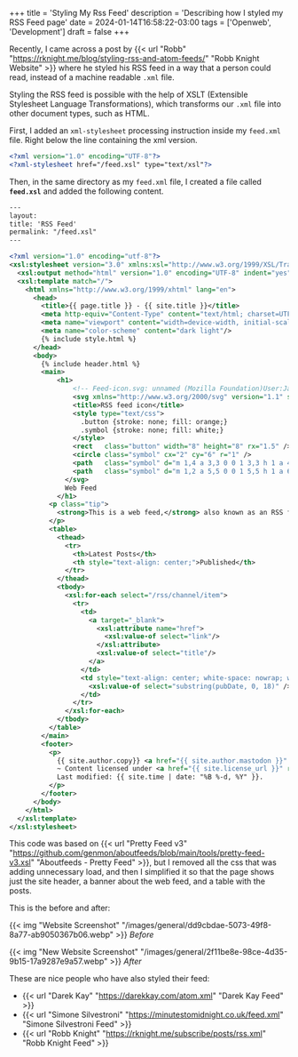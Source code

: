 +++
title = 'Styling My Rss Feed'
description = 'Describing how I styled my RSS Feed page'
date = 2024-01-14T16:58:22-03:00
tags = ['Openweb', 'Development']
draft = false
+++

Recently, I came across a post by {{< url "Robb" "https://rknight.me/blog/styling-rss-and-atom-feeds/" "Robb Knight Website" >}} where he styled his RSS feed in a way that a person could read, instead of a machine readable `.xml` file.

Styling the RSS feed is possible with the help of XSLT (Extensible Stylesheet Language Transformations), which transforms our `.xml` file into other document types, such as HTML.

First, I added an `xml-stylesheet` processing instruction inside my `feed.xml` file. Right below the line containing the xml version.

```xml
<?xml version="1.0" encoding="UTF-8"?>
<?xml-stylesheet href="/feed.xsl" type="text/xsl"?>
```

Then, in the same directory as my `feed.xml` file, I created a file called **`feed.xsl`** and added the following content.

```xml
---
layout:
title: 'RSS Feed'
permalink: "/feed.xsl"
---

<?xml version="1.0" encoding="utf-8"?>
<xsl:stylesheet version="3.0" xmlns:xsl="http://www.w3.org/1999/XSL/Transform" xmlns:atom="http://www.w3.org/2005/Atom" xmlns:dc="http://purl.org/dc/elements/1.1/">
  <xsl:output method="html" version="1.0" encoding="UTF-8" indent="yes"/>
  <xsl:template match="/">
    <html xmlns="http://www.w3.org/1999/xhtml" lang="en">
      <head>
        <title>{{ page.title }} - {{ site.title }}</title>
        <meta http-equiv="Content-Type" content="text/html; charset=UTF-8"/>
        <meta name="viewport" content="width=device-width, initial-scale=1.0"/>
        <meta name="color-scheme" content="dark light"/>
        {% include style.html %}
      </head>
      <body>
        {% include header.html %}
        <main>
            <h1>
                <!-- Feed-icon.svg: unnamed (Mozilla Foundation)User:Jahoe (GPL <http://www.gnu.org/licenses/gpl.html>, LGPL <http://www.gnu.org/licenses/lgpl.html>, MPL 1.1 <https://www.mozilla.org/MPL/1.1/>, MPL 1.1 <https://www.mozilla.org/MPL/1.1/>, GPL <http://www.gnu.org/licenses/gpl.html> or LGPL <http://www.gnu.org/licenses/lgpl.html>), via Wikimedia Commons -->
                <svg xmlns="http://www.w3.org/2000/svg" version="1.1" style="vertical-align: text-bottom; width: 1.2em; height: 1.2em;" id="RSSicon" viewBox="0 0 8 8">
                <title>RSS feed icon</title>
                <style type="text/css">
                  .button {stroke: none; fill: orange;}
                  .symbol {stroke: none; fill: white;}
                </style>
                <rect   class="button" width="8" height="8" rx="1.5" />
                <circle class="symbol" cx="2" cy="6" r="1" />
                <path   class="symbol" d="m 1,4 a 3,3 0 0 1 3,3 h 1 a 4,4 0 0 0 -4,-4 z" />
                <path   class="symbol" d="m 1,2 a 5,5 0 0 1 5,5 h 1 a 6,6 0 0 0 -6,-6 z" />
              </svg>
              Web Feed
            </h1>
          <p class="tip">
            <strong>This is a web feed,</strong> also known as an RSS feed. <strong>Subscribe</strong> by copying the URL <mark>https://abf.li/feed.xml</mark> into your newsreader.
          </p>
          <table>
            <thead>
              <tr>
                <th>Latest Posts</th>
                <th style="text-align: center;">Published</th>
              </tr>
            </thead>
            <tbody>
              <xsl:for-each select="/rss/channel/item">
                <tr>
                  <td>
                    <a target="_blank">
                      <xsl:attribute name="href">
                        <xsl:value-of select="link"/>
                      </xsl:attribute>
                      <xsl:value-of select="title"/>
                    </a>
                  </td>
                  <td style="text-align: center; white-space: nowrap; width: 50px;">
                    <xsl:value-of select="substring(pubDate, 0, 18)" />
                  </td>
                </tr>
              </xsl:for-each>
            </tbody>
          </table>
        </main>
        <footer>
          <p>
            {{ site.author.copy}} <a href="{{ site.author.mastodon }}" rel="me noopener" target="_blank">{{ site.author.name }}</a>
            ~ Content licensed under <a href="{{ site.license_url }}" rel="noopener noreferrer nofollow" target="_blank">{{ site.license }}</a>.<br />
            Last modified: {{ site.time | date: "%B %-d, %Y" }}.
          </p>
        </footer>
      </body>
    </html>
  </xsl:template>
</xsl:stylesheet>
```

This code was based on {{< url "Pretty Feed v3" "https://github.com/genmon/aboutfeeds/blob/main/tools/pretty-feed-v3.xsl" "Aboutfeeds - Pretty Feed" >}}, but I removed all the css that was adding unnecessary load, and then I simplified it so that the page shows just the site header, a banner about the web feed, and a table with the posts.

This is the before and after:

{{< img "Website Screenshot" "/images/general/dd9cbdae-5073-49f8-8a77-ab9050367b06.webp" >}}
*Before*

{{< img "New Website Screenshot" "/images/general/2f11be8e-98ce-4d35-9b15-17a9287e9a57.webp" >}}
*After*

These are nice people who have also styled their feed:

* {{< url "Darek Kay" "https://darekkay.com/atom.xml" "Darek Kay Feed" >}}
* {{< url "Simone Silvestroni" "https://minutestomidnight.co.uk/feed.xml" "Simone Silvestroni Feed" >}}
* {{< url "Robb Knight" "https://rknight.me/subscribe/posts/rss.xml" "Robb Knight Feed" >}}